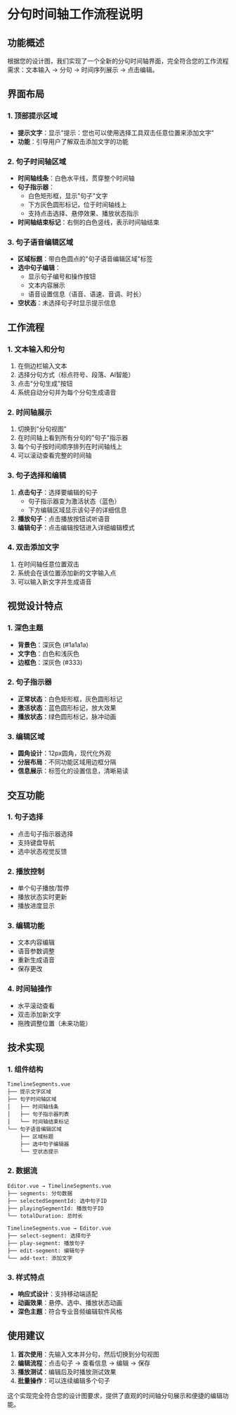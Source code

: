 # 分句时间轴工作流程说明

## 功能概述

根据您的设计图，我们实现了一个全新的分句时间轴界面，完全符合您的工作流程需求：文本输入 → 分句 → 时间序列展示 → 点击编辑。

## 界面布局

### 1. 顶部提示区域
- **提示文字**：显示"提示：您也可以使用选择工具双击任意位置来添加文字"
- **功能**：引导用户了解双击添加文字的功能

### 2. 句子时间轴区域
- **时间轴线条**：白色水平线，贯穿整个时间轴
- **句子指示器**：
  - 白色矩形框，显示"句子"文字
  - 下方灰色圆形标记，位于时间轴线上
  - 支持点击选择、悬停效果、播放状态指示
- **时间轴结束标记**：右侧的白色竖线，表示时间轴结束

### 3. 句子语音编辑区域
- **区域标题**：带白色圆点的"句子语音编辑区域"标签
- **选中句子编辑**：
  - 显示句子编号和操作按钮
  - 文本内容展示
  - 语音设置信息（语音、语速、音调、时长）
- **空状态**：未选择句子时显示提示信息

## 工作流程

### 1. 文本输入和分句
1. 在侧边栏输入文本
2. 选择分句方式（标点符号、段落、AI智能）
3. 点击"分句生成"按钮
4. 系统自动分句并为每个分句生成语音

### 2. 时间轴展示
1. 切换到"分句视图"
2. 在时间轴上看到所有分句的"句子"指示器
3. 每个句子按时间顺序排列在时间轴线上
4. 可以滚动查看完整的时间轴

### 3. 句子选择和编辑
1. **点击句子**：选择要编辑的句子
   - 句子指示器变为激活状态（蓝色）
   - 下方编辑区域显示该句子的详细信息
2. **播放句子**：点击播放按钮试听语音
3. **编辑句子**：点击编辑按钮进入详细编辑模式

### 4. 双击添加文字
1. 在时间轴任意位置双击
2. 系统会在该位置添加新的文字输入点
3. 可以输入新文字并生成语音

## 视觉设计特点

### 1. 深色主题
- **背景色**：深灰色 (#1a1a1a)
- **文字色**：白色和浅灰色
- **边框色**：深灰色 (#333)

### 2. 句子指示器
- **正常状态**：白色矩形框，灰色圆形标记
- **激活状态**：蓝色圆形标记，放大效果
- **播放状态**：绿色圆形标记，脉冲动画

### 3. 编辑区域
- **圆角设计**：12px圆角，现代化外观
- **分层布局**：不同功能区域用边框分隔
- **信息展示**：标签化的设置信息，清晰易读

## 交互功能

### 1. 句子选择
- 点击句子指示器选择
- 支持键盘导航
- 选中状态视觉反馈

### 2. 播放控制
- 单个句子播放/暂停
- 播放状态实时更新
- 播放进度显示

### 3. 编辑功能
- 文本内容编辑
- 语音参数调整
- 重新生成语音
- 保存更改

### 4. 时间轴操作
- 水平滚动查看
- 双击添加新文字
- 拖拽调整位置（未来功能）

## 技术实现

### 1. 组件结构
```
TimelineSegments.vue
├── 提示文字区域
├── 句子时间轴区域
│   ├── 时间轴线条
│   ├── 句子指示器列表
│   └── 时间轴结束标记
└── 句子语音编辑区域
    ├── 区域标题
    ├── 选中句子编辑器
    └── 空状态提示
```

### 2. 数据流
```
Editor.vue → TimelineSegments.vue
├── segments: 分句数据
├── selectedSegmentId: 选中句子ID
├── playingSegmentId: 播放句子ID
└── totalDuration: 总时长

TimelineSegments.vue → Editor.vue
├── select-segment: 选择句子
├── play-segment: 播放句子
├── edit-segment: 编辑句子
└── add-text: 添加文字
```

### 3. 样式特点
- **响应式设计**：支持移动端适配
- **动画效果**：悬停、选中、播放状态动画
- **深色主题**：符合专业音频编辑软件风格

## 使用建议

1. **首次使用**：先输入文本并分句，然后切换到分句视图
2. **编辑流程**：点击句子 → 查看信息 → 编辑 → 保存
3. **播放测试**：编辑后及时播放测试效果
4. **批量操作**：可以连续编辑多个句子

这个实现完全符合您的设计图要求，提供了直观的时间轴分句展示和便捷的编辑功能。
